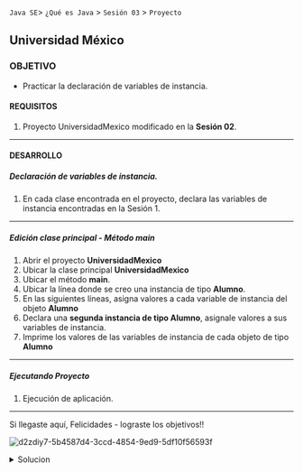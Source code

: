 `Java SE`> `¿Qué es Java` > `Sesión 03` > `Proyecto`

## Universidad México

### OBJETIVO

- Practicar la declaración de variables de instancia.

#### REQUISITOS

1. Proyecto UniversidadMexico modificado en la <b>Sesión 02</b>.

<hr>

#### DESARROLLO

##### Declaración de variables de instancia.

1. En cada clase encontrada en el proyecto, declara las variables de instancia encontradas en la Sesión 1.

<hr>

##### Edición clase principal - Método main

1. Abrir el proyecto <b>UniversidadMexico</b>
2. Ubicar la clase principal <b>UniversidadMexico</b>
3. Ubicar el método <b>main</b>.
5. Ubicar la línea donde se creo una instancia de tipo <b>Alumno</b>. 
6. En las siguientes líneas, asigna valores a cada variable de instancia del objeto <b>Alumno</b>
7. Declara una <b>segunda instancia de tipo Alumno</b>, asignale valores a sus variables de instancia.
8. Imprime los valores de las variables de instancia de cada objeto de tipo <b>Alumno</b>

<hr>

##### Ejecutando Proyecto

1. Ejecución de aplicación. 
   
 

<hr>

Si llegaste aquí, Felicidades - lograste los objetivos!!

![d2zdiy7-5b4587d4-3ccd-4854-9ed9-5df10f56593f](https://user-images.githubusercontent.com/56565204/67228451-e625f200-f3fe-11e9-99ce-ad733b945ebd.png)

<details>
	<summary>Solucion</summary>
	<p> 1. Declarar las variables de instancia de cada clase en el proyecto <b>UniversidadMexico</b> </p>
	<p> 2. En la clase principal asignarle valores a las variables de instancia del objeto de tipo <b>Alumno</b> previamente declarado. </p>
	<p> 3. Declara una <b>segunda instancia de tipo Alumno</b>, asigna valores a sus variables de instancia.</p>
	<p> 3. Eliminación del mensaje: <b>"Terminando de declarar instancias..."</b> </p>
	<p> 4. Impresión de las variables de instancia de cada objeto de tipo <b>Alumno</b> </p>
	<p> 6. Ejecutar proyecto. </p>
</details> 
